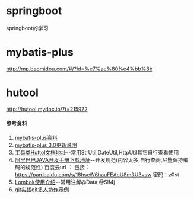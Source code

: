 # springboot
springboot的学习
 #  mybatis-plus
http://mp.baomidou.com/#/?id=%e7%ae%80%e4%bb%8b

# hutool
http://hutool.mydoc.io/?t=215972

#### 参考资料
1. [mybatis-plus资料](http://mp.baomidou.com)
2. [mybatis-plus 3.0更新说明](https://github.com/baomidou/mybatis-plus-doc/blob/mp3/update-3.x.md#%E4%BB%8E2x%E5%88%B03x%E5%8D%87%E7%BA%A7%E6%8C%87%E5%8D%97)
3. [工具类Huttol文档地址](http://hutool.mydoc.io/?t=215972)--常用StrUtil,DateUtil,HttpUtil其它自行查看使用
4. [阿里巴巴JAVA开发手册下载地址](https://yq.aliyun.com/articles/599824)--开发规范(内容太多,自行查阅,尽量保持编码的规范性)
百度云url ： 链接：https://pan.baidu.com/s/16hseW6hauFEAcU8m3U3vsw 密码：z0st
5. [Lombok使用介绍](https://www.cnblogs.com/qnight/p/8997493.html)--常用注解@Data,@Slf4j
6. [git实践](http://blog.jobbole.com/109466/)[git多人协作示例](https://www.cnblogs.com/onelikeone/p/6857910.html)
